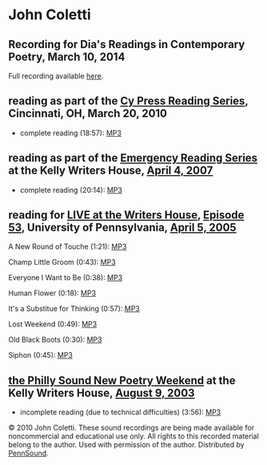 John Coletti
============

Recording for Dia's Readings in Contemporary Poetry, March 10, 2014
-------------------------------------------------------------------

Full recording available [here](http://www.diaart.org/media/watch-listen/lewis-warsh-and-john-coletti-video-from-readings-in-contemporary-poetry/category/poetry-reading/media-type/video).

reading as part of the [Cy Press Reading Series](Cy-Press.php), Cincinnati, OH, March 20, 2010
----------------------------------------------------------------------------------------------

-   complete reading (18:57): [MP3](http://media.sas.upenn.edu/pennsound/authors/Coletti/Coletti-John_Cy-Press-Reading_3-20-10.mp3)

reading as part of the [Emergency Reading Series](Emergency.php) at the Kelly Writers House, [April 4, 2007](http://writing.upenn.edu/wh/calendar/0407.html#4)
--------------------------------------------------------------------------------------------------------------------------------------------------------------

-   complete reading (20:14): [MP3](http://media.sas.upenn.edu/pennsound/groups/Emergency-Series/Coletti-John_Emergency-Series_UPenn_4-4-07.mp3)

reading for [LIVE at the Writers House](http://writing.upenn.edu/wh/involved/series/live/), [Episode 53](http://writing.upenn.edu/wh/involved/series/live/#53), University of Pennsylvania, [April 5, 2005](http://writing.upenn.edu/~wh/calendar/0405.html#5)
--------------------------------------------------------------------------------------------------------------------------------------------------------------------------------------------------------------------------------------------------------------

A New Round of Touche (1:21): [MP3](http://media.sas.upenn.edu/LiveKWH/2005/Live-KWH-53/Coletti-John_A-New-Round-of-Touche_24_Live_2-3-0500.mp3)

Champ Little Groom (0:43): [MP3](http://media.sas.upenn.edu/LiveKWH/2005/Live-KWH-53/Coletti-John_Champ-Little-Groom_20_Live_2-3-0500.mp3)

Everyone I Want to Be (0:38): [MP3](http://media.sas.upenn.edu/LiveKWH/2005/Live-KWH-53/Coletti-John_Everyone-I-Want-to-be_23_Live_2-3-0500.mp3)

Human Flower (0:18): [MP3](http://media.sas.upenn.edu/LiveKWH/2005/Live-KWH-53/Coletti-John_Human-Flower_21_Live_2-3-0500.mp3)

It's a Substitue for Thinking (0:57): [MP3](http://media.sas.upenn.edu/LiveKWH/2005/Live-KWH-53/Coletti-John_It's-a-Substitute-for-Thinking_22_Live_2-3-0500.mp3)

Lost Weekend (0:49): [MP3](http://media.sas.upenn.edu/LiveKWH/2005/Live-KWH-53/Coletti-John_Lost-Weekend_27_Live_2-3-0500.mp3)

Old Black Boots (0:30): [MP3](http://media.sas.upenn.edu/LiveKWH/2005/Live-KWH-53/Coletti-John_Old-Black-Books_25_Live_2-3-0500.mp3)

Siphon (0:45): [MP3](http://media.sas.upenn.edu/LiveKWH/2005/Live-KWH-53/Coletti-John_Siphon_26_Live_2-3-0500.mp3)

[the Philly Sound New Poetry Weekend](Philly-Sound.html) at the Kelly Writers House, [August 9, 2003](http://writing.upenn.edu/wh/archival/events/phillysound/)
---------------------------------------------------------------------------------------------------------------------------------------------------------------

-   incomplete reading (due to technical difficulties) (3:56): [MP3](http://media.sas.upenn.edu/pennsound/groups/Philly-Sound/Sherlock/Coletti-John_05_Philly-Sound_Sherlock_8-9-03.mp3)

© 2010 John Coletti. These sound recordings are being made available for noncommercial and
educational use only. All rights to this recorded material belong to the author. Used with permission of the author.
Distributed by [PennSound](http://writing.upenn.edu/pennsound).
